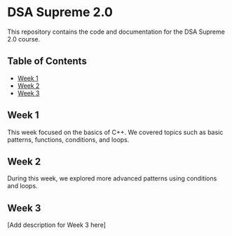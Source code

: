 # DSA Supreme 2.0

This repository contains the code and documentation for the DSA Supreme 2.0 course.

## Table of Contents

- [Week 1](#week-1)
- [Week 2](#week-2)
- [Week 3](#week-3)

## Week 1

This week focused on the basics of C++. We covered topics such as basic patterns, functions, conditions, and loops.

## Week 2

During this week, we explored more advanced patterns using conditions and loops.

## Week 3

[Add description for Week 3 here]

